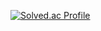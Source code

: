 [![Solved.ac Profile](http://mazassumnida.wtf/api/v2/generate_badge?boj=javascriptminsun)](https://solved.ac/javascriptminsun/)
